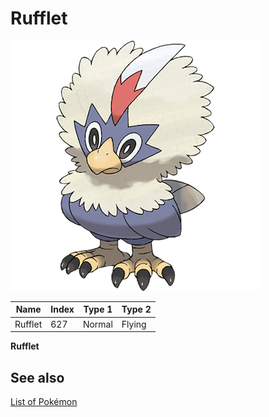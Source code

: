 # Rufflet


![Rufflet](images/627.png)

| **Name** | **Index** | **Type 1** | **Type 2** |
|----|----|----|----|
| Rufflet | 627 | Normal | Flying  |

**Rufflet** 

## See also

[List of Pokémon](../pokemon.md)

